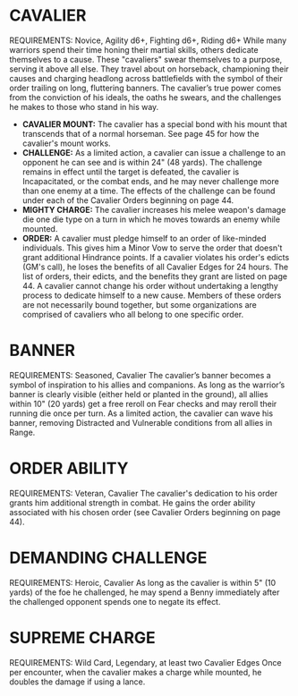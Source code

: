 # CAVALIER
REQUIREMENTS: Novice, Agility d6+, Fighting d6+, Riding d6+
While many warriors spend their time honing their martial skills, others dedicate themselves to a cause. These "cavaliers" swear themselves to a purpose, serving it above all else.
They travel about on horseback, championing their causes and charging headlong across battlefields with the symbol of their order trailing on long, fluttering banners.
The cavalier’s true power comes from the conviction of his ideals, the oaths he swears, and the challenges he makes to those who stand in his way.
 - **CAVALIER MOUNT:** The cavalier has a special bond with his mount that transcends that of a normal horseman. See page 45 for how the cavalier's mount works.
 - **CHALLENGE:** As a limited action, a cavalier can issue a challenge to an opponent he can see and is within 24" (48 yards). The challenge remains in effect until the target is defeated, the cavalier is Incapacitated, or the combat ends, and he may never challenge more than one enemy at a time. The effects of the challenge can be found under each of the Cavalier Orders beginning on page 44.
 - **MIGHTY CHARGE:** The cavalier increases his melee weapon's damage die one die type on a turn in which he moves towards an enemy while mounted.
 - **ORDER:** A cavalier must pledge himself to an order of like-minded individuals. This gives him a Minor Vow to serve the order that doesn't grant additional Hindrance points. If a cavalier violates his order's edicts (GM's call), he loses the benefits of all Cavalier Edges for 24 hours.
The list of orders, their edicts, and the benefits they grant are listed on page 44. A cavalier cannot change his order without undertaking a lengthy process to dedicate himself to a new cause. Members of these orders are not necessarily bound together, but some organizations are comprised of cavaliers who all belong to one specific order.

# BANNER
REQUIREMENTS: Seasoned, Cavalier
The cavalier’s banner becomes a symbol of inspiration to his allies and companions. As long as the warrior’s banner is clearly visible (either held or planted in the ground), all allies within 10" (20 yards) get a free reroll on Fear checks and may reroll their running die once per turn.
As a limited action, the cavalier can wave his banner, removing Distracted and Vulnerable conditions from all allies in Range.

# ORDER ABILITY
REQUIREMENTS: Veteran, Cavalier
The cavalier's dedication to his order grants him additional strength in combat. He gains the order ability associated with his chosen order (see Cavalier Orders beginning on page 44).

# DEMANDING CHALLENGE
REQUIREMENTS: Heroic, Cavalier
As long as the cavalier is within 5" (10 yards) of the foe he challenged, he may spend a Benny immediately after the challenged opponent spends one to negate its effect.

# SUPREME CHARGE
REQUIREMENTS: Wild Card, Legendary, at least two Cavalier Edges
Once per encounter, when the cavalier makes a charge while mounted, he doubles the damage if using a lance.